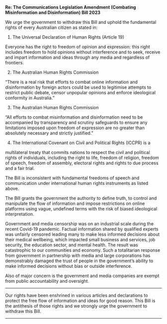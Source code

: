 **Re: The Communications Legislation Amendment (Combating**
**Misinformation and Disinformation) Bill 2023**

We urge the government to withdraw this Bill and uphold the fundamental
rights of every Australian citizen as stated in:

1. The Universal Declaration of Human Rights (Article 19)

Everyone has the right to freedom of opinion and expression: this
right includes freedom to hold opinions without interference and to
seek, receive and impart information and ideas through any media
and regardless of frontiers.

2. The Australian Human Rights Commission

“There is a real risk that efforts to combat online information and
disinformation by foreign actors could be used to legitimise attempts
to restrict public debate, censor unpopular opinions and enforce
ideological conformity in Australia.”

3. The Australian Human Rights Commission

“All efforts to combat misinformation and disinformation need to be
accompanied by transparency and scrutiny safeguards to ensure any
limitations imposed upon freedom of expression are no greater than
absolutely necessary and strictly justified.”

4. The International Covenant on Civil and Political Rights (ICCPR) is a

multilateral treaty that commits nations to respect the civil and
political rights of individuals, including the right to life, freedom of
religion, freedom of speech, freedom of assembly, electoral rights and
rights to due process and a fair trial.

The Bill is inconsistent with fundamental freedoms of speech and
communication under international human rights instruments as listed above.

The Bill grants the government the authority to define truth, to control and
manipulate the flow of information and impose restrictions on online platforms
using vague, undefined terms with the risk of biased ideological interpretation.

Government and media censorship was on an industrial scale during the recent
Covid-19 pandemic. Factual information shared by qualified experts was
unfairly censored leading many to make less informed decisions about their
medical wellbeing, which impacted small business and services, job security, the
education sector, and mental health. The result was catastrophic to our
communities and economy. Such a totalitarian response from government in
partnership with media and large corporations has demonstrably damaged the
trust of people in the government’s ability to make informed decisions without
bias or outside interference.

Also of major concern is the government and media companies are exempt from
public accountability and oversight.


-----

Our rights have been enshrined in various articles and declarations to protect
the free flow of information and ideas for good reason. This Bill is the antithesis
of those rights and we strongly urge the government to withdraw this Bill.


-----

